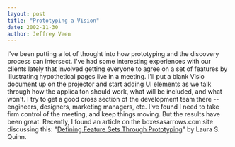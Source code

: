 ```yaml
---
layout: post
title: "Prototyping a Vision"
date: 2002-11-30
author: Jeffrey Veen
---
```

I've been putting a lot of thought into how prototyping and the discovery process can intersect. I've had some interesting experiences with our clients lately that involved getting everyone to agree on a set of features by illustrating hypothetical pages live in a meeting. I'll put a blank Visio document up on the projector and start adding UI elements as we talk through how the applicaiton should work, what will be included, and what won't. I try to get a good cross section of the development team there -- engineers, designers, marketing managers, etc. I've found I need to take firm control of the meeting, and keep things moving. But the results have been great. Recently, I found an article on the boxesasarrows.com site discussing this: "<a href="http://www.boxesandarrows.com/archives/defining_feature_sets_through_prototyping.php">Defining Feature Sets Through Prototyping</a>" by Laura S. Quinn.


